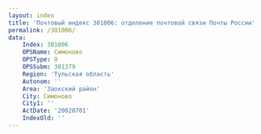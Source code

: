 ```yaml
---
layout: index
title: 'Почтовый индекс 301006: отделение почтовой связи Почты России'
permalink: /301006/
data:
    Index: 301006
    OPSName: Симоново
    OPSType: О
    OPSSubm: 301379
    Region: 'Тульская область'
    Autonom: ''
    Area: 'Заокский район'
    City: Симоново
    City1: ''
    ActDate: '20020701'
    IndexOld: ''
---
```

